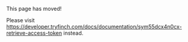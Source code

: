 This page has moved!

Please visit https://developer.tryfinch.com/docs/documentation/sym55dcx4n0cx-retrieve-access-token instead.